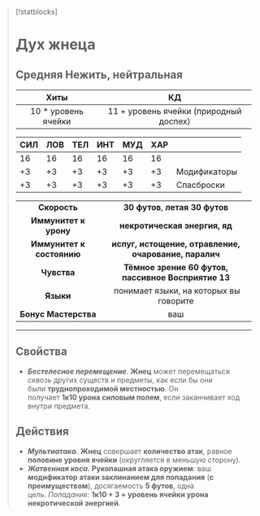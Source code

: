 > [!statblocks]
> # Дух жнеца
>Средняя Нежить, нейтральная
>---
>| Хиты | КД |
>| :---: | :---: |
>| 10 * уровень ячейки | 11 + уровень ячейки (природный доспех) |
>
>| **СИЛ** | **ЛОВ** | **ТЕЛ** | **ИНТ** | **МУД** | **ХАР** | |
>| ------ | ------- | ------ | ------ | ------- | ------ | ------ |
>| 16 | 16 | 16 | 16 | 16 | 16 | |
>| +3 | +3 | +3 | +3 | +3 | +3 | Модификаторы |
>| +3 | +3 | +3 | +3 | +3 | +3 | Спасброски |
>
>| | |
>| :---: | :---: |
>| **Скорость** | **30 футов**, **летая 30 футов** |
>| **Иммунитет к урону** | **некротическая энергия, яд** |
>| **Иммунитет к состоянию** | **испуг, истощение, отравление, очарование, паралич** |
>| **Чувства** | **Тёмное зрение 60 футов, пассивное Восприятие 13** |
>| **Языки** | понимает языки, на которых вы говорите |
>| **Бонус Мастерства** | ваш |
>---
> ## Свойства
>- **_Бестелесное перемещение_**. **Жнец** может перемещаться сквозь других существ и предметы, как если бы они были **труднопроходимой местностью**. Он получает **1к10 урона силовым полем**, если заканчивает ход внутри предмета.
> ## Действия
>- **_Мультиатака._** **Жнец** совершает **количество атак**, равное **половине уровня ячейки** (округляется в меньшую сторону).
>- **_Жатвенная коса._ Рукопашная атака оружием**: ваш **модификатор атаки заклинанием для попадания** (**с преимуществом**), досягаемость **5 футов**, одна цель. _Попадание:_ **1к10 + 3 + уровень ячейки урона некротической энергией**.